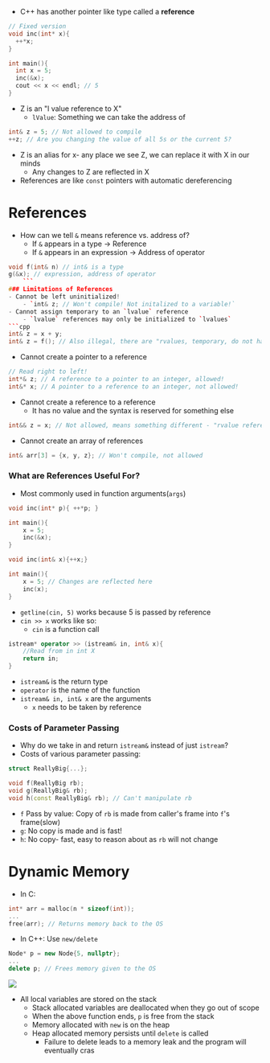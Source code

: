 - C++ has another pointer like type called a **reference**
```cpp
// Fixed version
void inc(int* x){
  ++*x;
}

int main(){
  int x = 5;
  inc(&x);
  cout << x << endl; // 5
}
  ```
- Z is an "l value reference to X"
	- `lValue`: Something we can take the address of
```cpp
int& z = 5; // Not allowed to compile
++z; // Are you changing the value of all 5s or the current 5?
```
- Z is an alias for x- any place we see Z, we can replace it with X in our minds
	- Any changes to Z are reflected in X
- References are like `const` pointers with automatic dereferencing
# References
- How can we tell `&` means reference vs. address of?
	- If `&` appears in a type -> Reference
	- If `&` appears in an expression -> Address of operator
  
```cpp
void f(int& n) // int& is a type
g(&x); // expression, address of operator
    ```
### Limitations of References
- Cannot be left uninitialized!
	- `int& z; // Won't compile! Not initalized to a variable!`
- Cannot assign temporary to an `lvalue` reference
	- `lvalue` references may only be initialized to `lvalues`
```cpp
int& z = x + y;
int& z = f(); // Also illegal, there are "rvalues, temporary, do not have long term memory location"
```
- Cannot create a pointer to a reference
```cpp
// Read right to left!
int*& z; // A reference to a pointer to an integer, allowed!
int&* x; // A pointer to a reference to an integer, not allowed!
```
- Cannot create a reference to a reference
	- It has no value and the syntax is reserved for something else
```cpp
int&& z = x; // Not allowed, means something different - "rvalue reference"
```
- Cannot create an array of references
```cpp
int& arr[3] = {x, y, z}; // Won't compile, not allowed
```
### What are References Useful For?
- Most commonly used in function arguments(`args`)
```cpp
void inc(int* p){ ++*p; }

int main(){
	x = 5;
	inc(&x);
}

void inc(int& x){++x;}

int main(){
	x = 5; // Changes are reflected here
	inc(x);
}
```
- `getline(cin, 5)` works because 5 is passed by reference
-  `cin >> x` works like so:
	- `cin` is a function call
```cpp
istream* operator >> (istream& in, int& x){
	//Read from in int X
	return in;
}
```
  - `istream&` is the return type
  - `operator` is the name of the function
  - `istream& in, int& x` are the arguments
	- `x` needs to be taken by reference
### Costs of Parameter Passing
- Why do we take in and return `istream&` instead of just `istream`?
- Costs of various parameter passing:
```cpp
struct ReallyBig{...};

void f(ReallyBig rb);
void g(ReallyBig& rb);
void h(const ReallyBig& rb); // Can't manipulate rb
```
- `f` Pass by value: Copy of `rb` is made from caller's frame into `f`'s frame(slow) 
- `g`: No copy is made and is fast!
- `h`: No copy- fast, easy to reason about as `rb` will not change
# Dynamic Memory

- In C:
```c
int* arr = malloc(n * sizeof(int));
...
free(arr); // Returns memory back to the OS
```
- In C++: Use `new/delete`
```cpp
Node* p = new Node{5, nullptr};
...
delete p; // Frees memory given to the OS
```
![](https://cdn.discordapp.com/attachments/966496028469624875/1153732733940551710/image.png)
  
- All local variables are stored on the stack  
	- Stack allocated variables are deallocated when they go out of scope
	- When the above function ends, `p` is free from the stack
	- Memory allocated with `new` is on the heap
	- Heap allocated memory persists until `delete` is called
	  - Failure to delete leads to a memory leak and the program will eventually cras